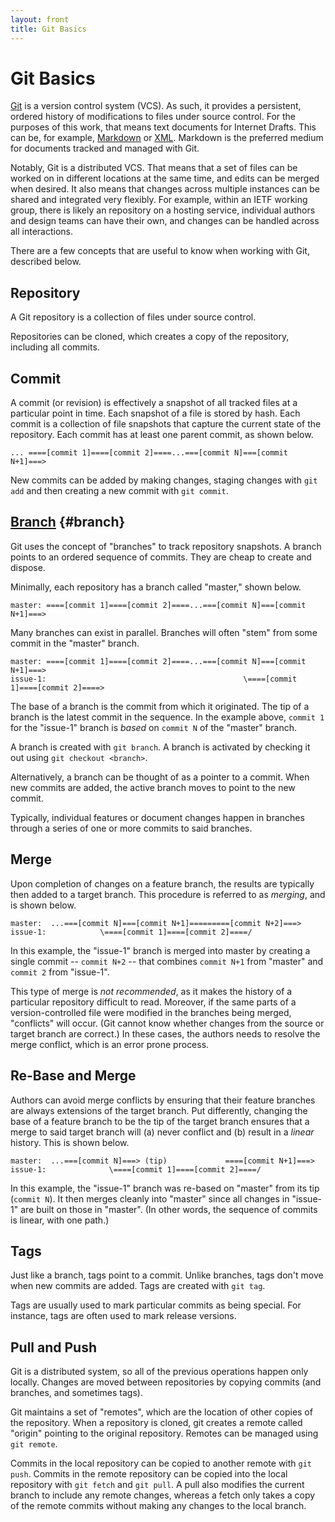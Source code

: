 ```yaml
---
layout: front
title: Git Basics
---
```


# Git Basics

[Git](https://git-scm.com/book/en/v2) is a version control system (VCS). As such, it provides a persistent, ordered history of modifications to files under source control. For the purposes of this work, that means text documents for Internet Drafts. This can be, for example, [Markdown](https://www.ietf.org/about/participate/tutorials/process/writing-rfcs-and-internet-drafts-markdown-and-bit-yaml/) or [XML](https://tools.ietf.org/html/rfc2629). Markdown is the preferred medium for documents tracked and managed with Git. 

Notably, Git is a distributed VCS. That means that a set of files can
be worked on in different locations at the same time, and edits can be
merged when desired. It also means that changes across multiple instances
can be shared and integrated very flexibly. For example, within an IETF
working group, there is likely an repository on a hosting service,
individual authors and design teams can have their own, and changes
can be handled across all interactions.

There are a few concepts that are useful to know when working with Git, described below.

## Repository

A Git repository is a collection of files under source control.

Repositories can be cloned, which creates a copy of the repository, including all commits.

## Commit

A commit (or revision) is effectively a snapshot of all tracked files at a particular point in time. Each snapshot of a file is stored by hash. Each commit is a collection of file snapshots that capture the current state of the repository. Each commit has at least one parent commit, as shown below.

```
... ====[commit 1]====[commit 2]====...===[commit N]===[commit N+1]===>
```

New commits can be added by making changes, staging changes with `git add` and then creating a new commit with `git commit`.

## [Branch](https://help.github.com/en/articles/github-glossary#branch) {#branch}

Git uses the concept of "branches" to track repository snapshots. A branch points to an ordered sequence of commits. They are cheap to create and dispose. 

Minimally, each repository has a branch called "master," shown below. 

```
master: ====[commit 1]====[commit 2]====...===[commit N]===[commit N+1]===>
```

Many branches can exist in parallel. Branches will often "stem" from some commit in the "master" branch.

```
master: ====[commit 1]====[commit 2]====...===[commit N]===[commit N+1]===>
issue-1:                                            \====[commit 1]====[commit 2]====>
```

The base of a branch is the commit from which it originated. The tip of a branch is the latest commit in the sequence. In the example above, `commit 1` for the "issue-1" branch is *based* on `commit N` of the "master" branch.

A branch is created with `git branch`.  A branch is activated by checking it out using `git checkout <branch>`.

Alternatively, a branch can be thought of as a pointer to a commit.  When new commits are added, the active branch moves to point to the new commit.

Typically, individual features or document changes happen in branches through a series of one or more commits to said branches. 

## Merge

Upon completion of changes on a feature branch, the results are typically then added to a target branch. This procedure is referred to as *merging*, and is shown below.

```
master:  ...===[commit N]===[commit N+1]=========[commit N+2]===>
issue-1:            \====[commit 1]====[commit 2]====/
```

In this example, the "issue-1" branch is merged into master by creating a single commit -- `commit N+2` -- that combines `commit N+1` from "master" and `commit 2` from "issue-1". 

This type of merge is *not recommended*, as it makes the history of a particular repository difficult to read. Moreover, if the same parts of a version-controlled file were modified in the branches being merged, "conflicts" will occur. (Git cannot know whether changes from the source or target branch are correct.) In these cases, the authors needs to resolve the merge conflict, which is an error prone process.

## Re-Base and Merge

Authors can avoid merge conflicts by ensuring that their feature branches are always extensions of the target branch. Put differently, changing the base of a feature branch to be the tip of the target branch ensures that a merge to said target branch will (a) never conflict and (b) result in a *linear* history. This is shown below.

```
master:  ...===[commit N]===> (tip)             ====[commit N+1]===>
issue-1:              \====[commit 1]====[commit 2]====/
```

In this example, the "issue-1" branch was re-based on "master" from its tip (`commit N`). It then merges cleanly into "master" since all changes in "issue-1" are built on those in "master". (In other words, the sequence of commits is linear, with one path.)

## Tags

Just like a branch, tags point to a commit.  Unlike branches, tags don't move when new commits are added.  Tags are created with `git tag`.

Tags are usually used to mark particular commits as being special.  For instance, tags are often used to mark release versions.

## Pull and Push

Git is a distributed system, so all of the previous operations happen only locally.  Changes are moved between repositories by copying commits (and branches, and sometimes tags).

Git maintains a set of "remotes", which are the location of other copies of the repository.  When a repository is cloned, git creates a remote called "origin" pointing to the original repository.  Remotes can be managed using `git remote`.

Commits in the local repository can be copied to another remote with `git push`.  Commits in the remote repository can be copied into the local repository with `git fetch` and `git pull`.  A pull also modifies the current branch to include any remote changes, whereas a fetch only takes a copy of the remote commits without making any changes to the local branch.
